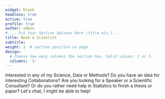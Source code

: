 ```yaml
---
widget: blank
headless: true
active: true
profile: true 
author: admin
# ... Put Your Section Options Here (title etc.) ...
title: Book a Scientist
subtitle:
weight: 1  # section position on page
design:
  # Choose how many columns the section has. Valid values: 1 or 2.
  columns: '1'
---
```


Interested in any of my Science, Data or Methods? Do you have an idea for interesting Collaborations? Are you looking for a Speaker or a Scientific Consultant? Or do you rather need help in Statistics to finish a thesis or paper? Let's chat, I might be able to help!
